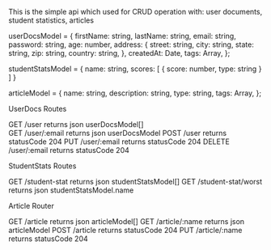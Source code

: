 This is the simple api which used for CRUD operation with: user documents, student statistics, articles

userDocsModel = {
   firstName: string,
   lastName: string,
   email: string,
   password: string,
   age: number,
   address: {
      street: string,
      city: string,
      state: string,
      zip: string,
      country: string,
   },
   createdAt: Date,
   tags: Array,
};

studentStatsModel = {
   name: string,
   scores: [
      {
         score: number,
         type: string
      }
   ]
}

articleModel = {
   name: string,
   description: string,
   type: string,
   tags: Array,
};

UserDocs Routes

GET    /user           returns json userDocsModel[]   
GET    /user/:email    returns json userDocsModel
POST   /user           returns statusCode 204 
PUT    /user/:email    returns statusCode 204
DELETE /user/:email    returns statusCode 204

StudentStats Routes

GET    /student-stat          returns json studentStatsModel[]
GET    /student-stat/worst    returns json studentStatsModel.name

Article Router

GET   /article          returns json articleModel[]
GET   /article/:name    returns json articleModel
POST  /article          returns statusCode 204
PUT   /article/:name    returns statusCode 204